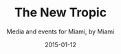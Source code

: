 ---
title: The New Tropic
subtitle: Media and events for Miami, by Miami
layout: default
modal-id: 1
date: 2015-01-12
img: tnt.png
thumbnail: tnt-thumbnail.png
alt: The New Tropic website
project-date: January 2015
project-url: https://thenewtropic.com
description: We launched The New Tropic in January of 2015 as our pilot media and events brand in Miami. A year later, we were creating 750,000 engagements a month across the site, social media channels, and in-person experiences. The New Tropic has created field-leading engagement among millennials in Miami's urban core, and delivered strong connections with them for brands.

---